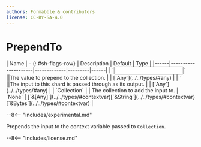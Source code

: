 ```yaml
---
authors: Formabble & contributors
license: CC-BY-SA-4.0
---
```



# PrependTo

<div class="sh-parameters" markdown="1">
| Name | - {: #sh-flags-row} | Description | Default | Type |
|------|---------------------|-------------|---------|------|
| `<input>` ||The value to prepend to the collection. | | [`Any`](../../types/#any) |
| `<output>` ||The input to this shard is passed through as its output. | | [`Any`](../../types/#any) |
| `Collection` |  | The collection to add the input to. | `None` | [`&[Any]`](../../types/#contextvar)[`&String`](../../types/#contextvar)[`&Bytes`](../../types/#contextvar) |

</div>

--8<-- "includes/experimental.md"

Prepends the input to the context variable passed to `Collection`.

--8<-- "includes/license.md"


